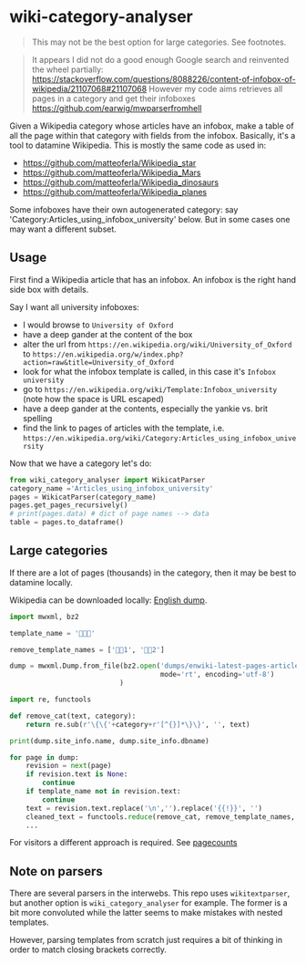 # wiki-category-analyser

> This may not be the best option for large categories. See footnotes.

> It appears I did not do a good enough Google search and reinvented the wheel partially:
> https://stackoverflow.com/questions/8088226/content-of-infobox-of-wikipedia/21107068#21107068
> However my code aims retrieves all pages in a category and get their infoboxes
> https://github.com/earwig/mwparserfromhell

Given a Wikipedia category whose articles have an infobox, make a table of all the page within that category 
with fields from the infobox.
Basically, it's a tool to datamine Wikipedia. This is mostly the same code as used in:

* https://github.com/matteoferla/Wikipedia_star
* https://github.com/matteoferla/Wikipedia_Mars
* https://github.com/matteoferla/Wikipedia_dinosaurs
* https://github.com/matteoferla/Wikipedia_planes

Some infoboxes have their own autogenerated category: say 'Category:Articles_using_infobox_university' below.
But in some cases one may want a different subset.

## Usage

First find a Wikipedia article that has an infobox.
An infobox is the right hand side box with details.

Say I want all university infoboxes:

* I would browse to `University of Oxford`
* have a deep gander at the content of the box
* alter the url from `https://en.wikipedia.org/wiki/University_of_Oxford` to `https://en.wikipedia.org/w/index.php?action=raw&title=University_of_Oxford`
* look for what the infobox template is called, in this case it's `Infobox university`
* go to `https://en.wikipedia.org/wiki/Template:Infobox_university` (note how the space is URL escaped)
* have a deep gander at the contents, especially the yankie vs. brit spelling
* find the link to pages of articles with the template, i.e. `https://en.wikipedia.org/wiki/Category:Articles_using_infobox_university`

Now that we have a category let's do:

```python
from wiki_category_analyser import WikicatParser
category_name ='Articles_using_infobox_university'
pages = WikicatParser(category_name)
pages.get_pages_recursively()
# print(pages.data) # dict of page names --> data
table = pages.to_dataframe()
```
## Large categories

If there are a lot of pages (thousands) in the category, then it may be best to datamine locally.

Wikipedia can be downloaded locally: 
[English dump](https://dumps.wikimedia.org/enwiki/latest/enwiki-latest-pages-articles.xml.bz2).

```python
import mwxml, bz2

template_name = '👾👾👾'

remove_template_names = ['👾👾1', '👾👾2']

dump = mwxml.Dump.from_file(bz2.open('dumps/enwiki-latest-pages-articles.xml.bz2',
                                     mode='rt', encoding='utf-8')
                           )

import re, functools

def remove_cat(text, category):
    return re.sub(r'\{\{'+category+r'[^{}]*\}\}', '', text)

print(dump.site_info.name, dump.site_info.dbname)

for page in dump:
    revision = next(page)
    if revision.text is None:
        continue
    if template_name not in revision.text:
        continue
    text = revision.text.replace('\n','').replace('{{!}}', '')
    cleaned_text = functools.reduce(remove_cat, remove_template_names, text)
    ...
```

For visitors a different approach is required. See [pagecounts](page_counts.md)


## Note on parsers

There are several parsers in the interwebs.
This repo uses `wikitextparser`, but another option is `wiki_category_analyser`
for example.
The former is a bit more convoluted while the latter seems to make mistakes with nested templates.

However, parsing templates from scratch just requires 
a bit of thinking in order to match closing brackets correctly. 
